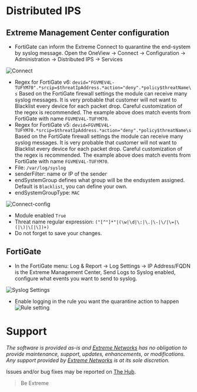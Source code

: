 # Distributed IPS

## Extreme Management Center configuration
* FortiGate can inform the Extreme Connect to quarantine the end-system by syslog message. Open the OneView -> Connect -> Configuration -> Administration -> Distributed IPS -> Services  

![Connect](Connect.png "Connect")
* Regex for FortiGate v6: `devid="FGVMEV4L-TUFYM70".*srcip=$threatIpAddress.*action="deny".*policy$threatName\s`
Based on the FortiGate firewall settings the module can receive many syslog messages. It is very probable that customer will not want to Blacklist every device for each packet drop. Careful customization of the regex is recommended. The example above does match events from FortiGate with name `FGVMEV4L-TUFYM70`.  
* Regex for FortiGate v5: `devid=FGVMEV4L-TUFYM70.*srcip=$threatIpAddress.*action="deny".*policy$threatName\s`
Based on the FortiGate firewall settings the module can receive many syslog messages. It is very probable that customer will not want to Blacklist every device for each packet drop. Careful customization of the regex is recommended. The example above does match events from FortiGate with name `FGVMEV4L-TUFYM70`.  
* File:	`/var/log/syslog`
* senderFilter: name or IP of the sender
* endSystemGroup defines what group will be the endsystem assigned. Default is `Blacklist`, you can define your own.
* endSystemGroupType: `MAC`

![Connect-config](Connect-config.png)  
* Module enabled `True`  
* Threat name regular expression: `("[^"]*"|(\w|\d|\:|\.|\-|\/|\=|\(|\)|\[|\])+)`
* Do not forget to save your changes.

## FortiGate
* In the FortiGate menu: Log & Report -> Log Settings -> IP Address/FQDN is the Extreme Management Center, Send Logs to Syslog enabled, configure what events you want to send to syslog.

![Syslog Settings](SyslogSettings.png "Syslog Settings")
* Enable logging in the rule you want the quarantine action to happen
![Rule setting](RuleLog.png "Rule setting")

# Support
_The software is provided as-is and [Extreme Networks](http://www.extremenetworks.com/) has no obligation to provide maintenance, support, updates, enhancements, or modifications. Any support provided by [Extreme Networks](http://www.extremenetworks.com/) is at its sole discretion._

Issues and/or bug fixes may be reported on [The Hub](https://community.extremenetworks.com/extreme).

>Be Extreme

